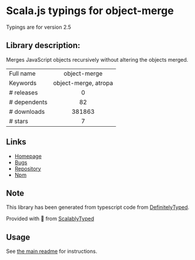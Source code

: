
# Scala.js typings for object-merge

Typings are for version 2.5

## Library description:
Merges JavaScript objects recursively without altering the objects merged.

|                    |                 |
| ------------------ | :-------------: |
| Full name          | object-merge |
| Keywords           | object-merge, atropa |
| # releases         | 0 |
| # dependents       | 82 |
| # downloads        | 381863 |
| # stars            | 7 |

## Links
- [Homepage](https://github.com/matthewkastor/object-merge/)
- [Bugs](https://github.com/matthewkastor/object-merge/issues)
- [Repository](https://github.com/matthewkastor/object-merge)
- [Npm](https://www.npmjs.com/package/object-merge)
    


## Note
This library has been generated from typescript code from [DefinitelyTyped](https://definitelytyped.org).

Provided with :purple_heart: from [ScalablyTyped](https://github.com/oyvindberg/ScalablyTyped)

## Usage
See [the main readme](../../readme.md) for instructions.


